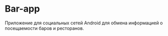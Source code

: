 # Bar-app
Приложение для социальных сетей Android для обмена информацией о посещаемости баров и ресторанов.
